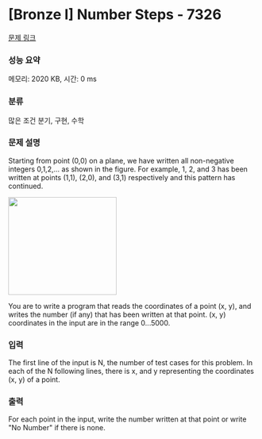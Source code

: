 # [Bronze I] Number Steps - 7326 

[문제 링크](https://www.acmicpc.net/problem/7326) 

### 성능 요약

메모리: 2020 KB, 시간: 0 ms

### 분류

많은 조건 분기, 구현, 수학

### 문제 설명

<p>Starting from point (0,0) on a plane, we have written all non-negative integers 0,1,2,... as shown in the figure. For example, 1, 2, and 3 has been written at points (1,1), (2,0), and (3,1) respectively and this pattern has continued.</p>

<p><img alt="" src="" style="height:197px; width:218px"></p>

<p>You are to write a program that reads the coordinates of a point (x, y), and writes the number (if any) that has been written at that point. (x, y) coordinates in the input are in the range 0...5000.</p>

### 입력 

 <p>The first line of the input is N, the number of test cases for this problem. In each of the N following lines, there is x, and y representing the coordinates (x, y) of a point.</p>

### 출력 

 <p>For each point in the input, write the number written at that point or write "No Number" if there is none.</p>

